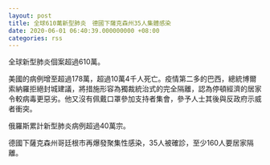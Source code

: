 ```yaml
---
layout: post
title: 全球610萬新型肺炎　德國下薩克森州35人集體感染
date: 2020-06-01 06:40:39.000000000 +08:00
categories: rss
---
```


全球新型肺炎個案超過610萬。

美國的病例增至超過178萬，超過10萬4千人死亡。疫情第二多的巴西，總統博爾索納羅拒絕封城建議，將措施形容為獨裁統治式的完全隔離，認為停頓經濟的居家令較病毒更惡劣。他又沒有佩戴口罩參加支持者集會，參予人士其後與反政府示威者衝突。

俄羅斯累計新型肺炎病例超過40萬宗。

德國下薩克森州哥廷根市再爆發聚集性感染，35人被確診，至少160人要居家隔離。
